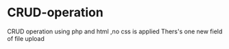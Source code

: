 # CRUD-operation
CRUD operation using php and html ,no css is applied
Thers's one new field of file upload
